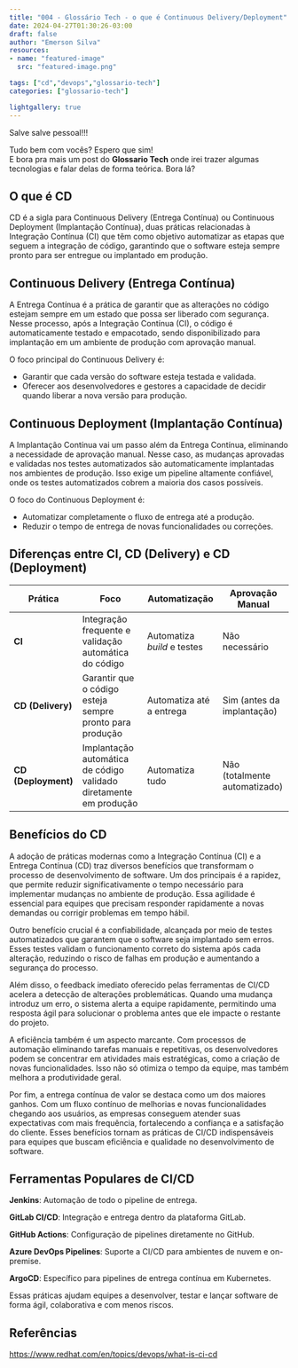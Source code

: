 ```yaml
---
title: "004 - Glossário Tech - o que é Continuous Delivery/Deployment"
date: 2024-04-27T01:30:26-03:00
draft: false
author: "Emerson Silva"
resources:
- name: "featured-image"
  src: "featured-image.png"

tags: ["cd","devops","glossario-tech"]
categories: ["glossario-tech"]

lightgallery: true
---
```


Salve salve pessoal!!!

Tudo bem com vocês? Espero que sim!  
E bora pra mais um post do **Glossario Tech** onde irei trazer algumas tecnologias e falar delas de forma teórica. Bora lá?

## O que é CD

CD é a sigla para Continuous Delivery (Entrega Contínua) ou Continuous Deployment (Implantação Contínua), duas práticas relacionadas à Integração Contínua (CI) que têm como objetivo automatizar as etapas que seguem a integração de código, garantindo que o software esteja sempre pronto para ser entregue ou implantado em produção.

## Continuous Delivery (Entrega Contínua)

A Entrega Contínua é a prática de garantir que as alterações no código estejam sempre em um estado que possa ser liberado com segurança. Nesse processo, após a Integração Contínua (CI), o código é automaticamente testado e empacotado, sendo disponibilizado para implantação em um ambiente de produção com aprovação manual.

O foco principal do Continuous Delivery é:

 - Garantir que cada versão do software esteja testada e validada.
 - Oferecer aos desenvolvedores e gestores a capacidade de decidir quando liberar a nova versão para produção.

## Continuous Deployment (Implantação Contínua)

A Implantação Contínua vai um passo além da Entrega Contínua, eliminando a necessidade de aprovação manual. Nesse caso, as mudanças aprovadas e validadas nos testes automatizados são automaticamente implantadas nos ambientes de produção. Isso exige um pipeline altamente confiável, onde os testes automatizados cobrem a maioria dos casos possíveis.

O foco do Continuous Deployment é:

 - Automatizar completamente o fluxo de entrega até a produção.
 - Reduzir o tempo de entrega de novas funcionalidades ou correções.

## Diferenças entre CI, CD (Delivery) e CD (Deployment)


| **Prática**          | **Foco**                                                      | **Automatização**          | **Aprovação Manual**      |
|-----------------------|--------------------------------------------------------------|-----------------------------|---------------------------|
| **CI**               | Integração frequente e validação automática do código         | Automatiza *build* e testes | Não necessário            |
| **CD (Delivery)**    | Garantir que o código esteja sempre pronto para produção      | Automatiza até a entrega    | Sim (antes da implantação)|
| **CD (Deployment)**  | Implantação automática de código validado diretamente em produção | Automatiza tudo             | Não (totalmente automatizado)|

## Benefícios do CD

A adoção de práticas modernas como a Integração Contínua (CI) e a Entrega Contínua (CD) traz diversos benefícios que transformam o processo de desenvolvimento de software. Um dos principais é a rapidez, que permite reduzir significativamente o tempo necessário para implementar mudanças no ambiente de produção. Essa agilidade é essencial para equipes que precisam responder rapidamente a novas demandas ou corrigir problemas em tempo hábil.

Outro benefício crucial é a confiabilidade, alcançada por meio de testes automatizados que garantem que o software seja implantado sem erros. Esses testes validam o funcionamento correto do sistema após cada alteração, reduzindo o risco de falhas em produção e aumentando a segurança do processo.

Além disso, o feedback imediato oferecido pelas ferramentas de CI/CD acelera a detecção de alterações problemáticas. Quando uma mudança introduz um erro, o sistema alerta a equipe rapidamente, permitindo uma resposta ágil para solucionar o problema antes que ele impacte o restante do projeto.

A eficiência também é um aspecto marcante. Com processos de automação eliminando tarefas manuais e repetitivas, os desenvolvedores podem se concentrar em atividades mais estratégicas, como a criação de novas funcionalidades. Isso não só otimiza o tempo da equipe, mas também melhora a produtividade geral.

Por fim, a entrega contínua de valor se destaca como um dos maiores ganhos. Com um fluxo contínuo de melhorias e novas funcionalidades chegando aos usuários, as empresas conseguem atender suas expectativas com mais frequência, fortalecendo a confiança e a satisfação do cliente. Esses benefícios tornam as práticas de CI/CD indispensáveis para equipes que buscam eficiência e qualidade no desenvolvimento de software.


## Ferramentas Populares de CI/CD

**Jenkins**: Automação de todo o pipeline de entrega.

**GitLab CI/CD**: Integração e entrega dentro da plataforma GitLab.

**GitHub Actions**: Configuração de pipelines diretamente no GitHub.

**Azure DevOps Pipelines**: Suporte a CI/CD para ambientes de nuvem e on-premise.

**ArgoCD**: Específico para pipelines de entrega contínua em Kubernetes.

Essas práticas ajudam equipes a desenvolver, testar e lançar software de forma ágil, colaborativa e com menos riscos.


## Referências

https://www.redhat.com/en/topics/devops/what-is-ci-cd